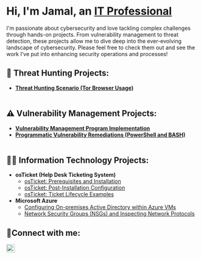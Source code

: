 <h1>Hi, I'm Jamal, an <a href="https://www.linkedin.com/in/jamalcopeland/">IT Professional</a></h1>
I'm passionate about cybersecurity and love tackling complex challenges through hands-on projects. From vulnerability management to threat detection, these projects allow me to dive deep into the ever-evolving landscape of cybersecurity. Please feel free to check them out and see the work I’ve put into enhancing security operations and processes!

<h2> 🚨 Threat Hunting Projects:</h2>

- **[Threat Hunting Scenario (Tor Browser Usage)](https://github.com/jamalcopeland/threat-hunting-scenarios)**
<br><br>

<h2> ⚠️ Vulnerability Management Projects:</h2>

- **[Vulnerability Management Program Implementation](https://github.com/jamalcopeland/vulnerability-management-program)**
- **[Programmatic Vulnerability Remediations (PowerShell and BASH)](https://github.com/jamalcopeland/programmatic-vulnerability-remediations)**
<br><br>

<h2>👨‍💻 Information Technology Projects:</h2>

- <b>osTicket (Help Desk Ticketing System)</b>
  - [osTicket: Prerequisites and Installation](https://github.com/jamalcopeland/osticket-prereqs)
  - [osTicket: Post-Installation Configuration](https://github.com/jamalcopeland/post-install-config)
  - [osTicket: Ticket Lifecycle Examples](https://github.com/jamalcopeland/ticket-lifecycle)
- <b>Microsoft Azure</b>
  - [Configuring On-premises Active Directory within Azure VMs](https://github.com/jamalcopeland/configure-ad)
  - [Network Security Groups (NSGs) and Inspecting Network Protocols](https://github.com/jamalcopeland/network-security-groups)

<h2>🤳Connect with me:</h2>

[<img align="left" alt="Josh | LinkedIn" width="22px" src="https://cdn.jsdelivr.net/npm/simple-icons@v3/icons/linkedin.svg" />][linkedin]

[linkedin]: https://linkedin.com/in/jamalcopeland
